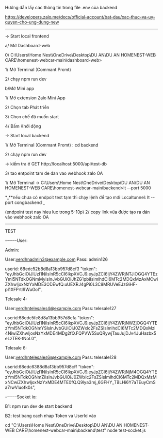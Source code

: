 Hướng dẫn lấy các thông tin trong file .env của backend

https://developers.zalo.me/docs/official-account/bat-dau/xac-thuc-va-uy-quyen-cho-ung-dung-new

---

-> Start local frontend

a/ Mở Dashboard-web

0/ C:\Users\Home Nest\OneDrive\Desktop\DU AN\DU AN HOMENEST-WEB CARE\homenest-webcar-main\dashboard-web>

1/ Mở Terminal (Commant Promt)

2/ chạy npm run dev

b/Mở Mini app

1/ Mở extension Zalo Mini App

2/ Chọn tab Phát triển

3/ Chọn chế độ muốn start

4/ Bấm Khởi động

-> Start local backend

1/ Mở Terminal (Commant Promt) : cd backend

2/ chạy npm run dev

-> kiểm tra ở GET http://localhost:5000/api/test-db

3/ tao entpoint tam de dan vao webhook zalo OA

1/ Mở Terminal -> C:\Users\Home Nest\OneDrive\Desktop\DU AN\DU AN HOMENEST-WEB CARE\homenest-webcar-main\backend>lt --port 5000

\*_\*\*nếu chưa có endpoit test tạm thì chạy lệnh để tạo mới Localtunnel: lt --port congbackend _

(endpoint test nay hieu luc trong 5-10p)
2/ copy link vừa được tạo ra dán vào webhook zalo OA

---

TEST

------User:

Admin:

User:verdhnadmin3@example.com
Pass: admin126

userid: 68edc52b8d8a13bb957d8cf3
"token": "eyJhbGciOiJIUzI1NiIsInR5cCI6IkpXVCJ9.eyJpZCI6IjY4ZWRjNTJiOGQ4YTEzYmI5NTdkOGNmMyIsInJvbGUiOiJhZG1pbiIsImlhdCI6MTc2MDQxMzAxMCwiZXhwIjoxNzYxMDE3ODEwfQ.uUEXRJ4gPi0L3C8MRUVeEJzGiHF-pI1XFPrtl9WuGoI",

Telesale 4:

User:verdhntelesales4@example.com
Pass: telesale127

userid:68edc5fc8d8a13bb957d8cfa
"token": "eyJhbGciOiJIUzI1NiIsInR5cCI6IkpXVCJ9.eyJpZCI6IjY4ZWRjNWZjOGQ4YTEzYmI5NTdkOGNmYSIsInJvbGUiOiJ0ZWxlc2FsZSIsImlhdCI6MTc2MDQxMzI4NiwiZXhwIjoxNzYxMDE4MDg2fQ.FQPVW5SuQRywjTauJujDJv4JuHazbx5eLzTEK-tNoL0",

Telesale 6:

User:verdhntelesales6@example.com
Pass: telesale128

userid:68edc6388d8a13bb957d8cff
"token": "eyJhbGciOiJIUzI1NiIsInR5cCI6IkpXVCJ9.eyJpZCI6IjY4ZWRjNjM4OGQ4YTEzYmI5NTdkOGNmZiIsInJvbGUiOiJ0ZWxlc2FsZSIsImlhdCI6MTc2MDQxMzMxNCwiZXhwIjoxNzYxMDE4MTE0fQ.Q9lya3mj_6GFHY_TBLHi6Y7aTEuyCmSa7rwVluofk0s",

------Socket io:

B1: npm run dev de start backend

B2: test bang cach nhap Token va UserId vào

cd "C:\Users\Home Nest\OneDrive\Desktop\DU AN\DU AN HOMENEST-WEB CARE\homenest-webcar-main\backend\test"
node test-socket.js
